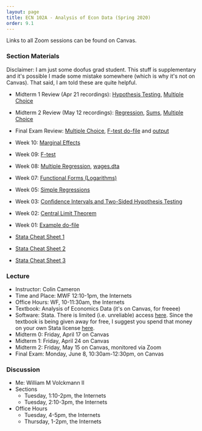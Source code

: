 ```yaml
---
layout: page
title: ECN 102A - Analysis of Econ Data (Spring 2020)
order: 9.1
---
```


Links to all Zoom sessions can be found on Canvas.


### Section Materials
Disclaimer: I am just some doofus grad student. This stuff is
supplementary and it's possible I made some mistake somewhere (which is why
it's not on Canvas). That said, I am told these are quite helpful.


* Midterm 1 Review (Apr 21 recordings): [Hypothesis Testing](MT1_testing_handout.pdf), [Multiple Choice](MT1_multiplechoice_handout.pdf)
* Midterm 2 Review (May 12 recordings): [Regression](MT2_regression_handout.pdf), [Sums](MT2_SS_handout.pdf), [Multiple Choice](MT2_multiplechoice_handout.pdf)
* Final Exam Review: [Multiple Choice](final_multiplechoice_handout.pdf), [F-test do-file](102-ftestexample.do) and [output](102-ftestdooutput.pdf)

* Week 10: [Marginal Effects](102-marginaleffects.pdf)
* Week 09: [F-test](102-ftest.pdf)
* Week 08: [Multiple Regression](102-multipleregression.pdf), [wages.dta](wages.dta)
* Week 07: [Functional Forms (Logarithms)](102-functionalforms.pdf)
* Week 05: [Simple Regressions](102-simpleregressions.pdf)
* Week 03: [Confidence Intervals and Two-Sided Hypothesis Testing](102-CI_htest_pvalue.pdf)
* Week 02: [Central Limit Theorem](102-CLT.pdf)
* Week 01: [Example do-file](week1_example.do)

* [Stata Cheat Sheet 1](102-stata-01.pdf)
* [Stata Cheat Sheet 2](102-stata-02.pdf)
* [Stata Cheat Sheet 3](102-stata-03.pdf)


### Lecture
* Instructor: Colin Cameron
* Time and Place: MWF 12:10-1pm, the Internets
* Office Hours: WF, 10-11:30am, the Internets
* Textbook: Analysis of Economics Data (it's on Canvas, for freeee)
* Software: Stata. There is limited (i.e. unreliable) access [here](https://virtuallab.ucdavis.edu/). Since the textbook is being given away for free, I suggest you spend that money on your own Stata license [here](https://www.stata.com/order/new/edu/gradplans/student-pricing/).
* Midterm 0: Friday, April 17 on Canvas
* Midterm 1: Friday, April 24 on Canvas
* Midterm 2: Friday, May 15 on Canvas, monitored via Zoom
* Final Exam: Monday, June 8, 10:30am-12:30pm, on Canvas


### Discussion
* Me: William M Volckmann II
* Sections
  * Tuesday, 1:10-2pm, the Internets
  * Tuesday, 2:10-3pm, the Internets
* Office Hours
  * Tuesday, 4-5pm, the Internets
  * Thursday, 1-2pm, the Internets
